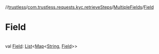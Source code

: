//[trustless](../../../index.md)/[com.trustless.requests.kyc.retrieveSteps](../index.md)/[MultipleFields](index.md)/[Field](-field.md)

# Field

\
val [Field](-field.md): [List](https://kotlinlang.org/api/latest/jvm/stdlib/kotlin.collections/-list/index.html)&lt;[Map](https://kotlinlang.org/api/latest/jvm/stdlib/kotlin.collections/-map/index.html)&lt;[String](https://kotlinlang.org/api/latest/jvm/stdlib/kotlin/-string/index.html), [Field](../-field/index.md)&gt;&gt;
